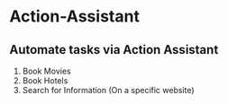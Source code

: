# Action-Assistant

## Automate tasks via Action Assistant
1. Book Movies
2. Book Hotels
3. Search for Information (On a specific website)